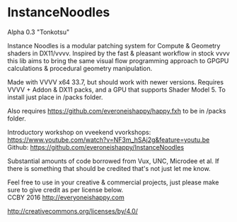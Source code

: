 # InstanceNoodles
Alpha 0.3 "Tonkotsu"

Instance Noodles is a  modular patching system for Compute & Geometry shaders in DX11/vvvv.  Inspired by the fast & pleasant workflow in stock vvvv this lib aims to bring the same visual flow programming approach to GPGPU calculations & procedural geometry manipulation.  

Made with VVVV x64 33.7, but should work with newer versions. Requires VVVV + Addon & DX11 packs, and a GPU that supports Shader Model 5.  To install just place in /packs folder. 

Also requires https://github.com/everoneishappy/happy.fxh to be in /packs folder. 

Introductory workshop on vveekend vvorkshops: https://www.youtube.com/watch?v=NF3m_hSAj2g&feature=youtu.be
Github: https://github.com/everoneishappy/InstanceNoodles

Substantial amounts of code borrowed from Vux, UNC, Microdee et al. If there is something that should be credited that's not just let me know.

Feel free to use in your creative & commercial projects, just please make sure to give credit as per license below.  
CCBY 2016 http://everyoneishappy.com

http://creativecommons.org/licenses/by/4.0/

